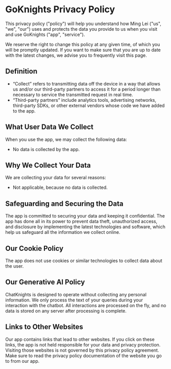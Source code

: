 # GoKnights Privacy Policy

This privacy policy ("policy") will help you understand how Ming Lei ("us", "we", "our") uses and protects 
the data you provide to us when you visit and use GoKnights ("app", "service").

We reserve the right to change this policy at any given time, of which you will be promptly
updated. If you want to make sure that you are up to date with the latest changes, we advise
you to frequently visit this page.

## Definition

- “Collect” refers to transmitting data off the device in a way that allows us and/or our third-party partners to access it for a period longer than necessary to service the transmitted request in real time.
- “Third-party partners” include analytics tools, advertising networks, third-party SDKs, or other external vendors whose code we have added to the app.

## What User Data We Collect

When you use the app, we may collect the following data:

- No data is collected by the app.

## Why We Collect Your Data

We are collecting your data for several reasons:

- Not applicable, because no data is collected.

## Safeguarding and Securing the Data

The app is committed to securing your data and keeping it confidential. The app has done all in its
power to prevent data theft, unauthorized access, and disclosure by implementing the latest
technologies and software, which help us safeguard all the information we collect online.

## Our Cookie Policy

The app does not use cookies or similar technologies to collect data about the user.

## Our Generative AI Policy

ChatKnights is designed to operate without collecting any personal information. We only process the
text of your queries during your interaction with the chatbot. All interactions are processed on 
the fly, and no data is stored on any server after processing is complete.

## Links to Other Websites

Our app contains links that lead to other websites. If you click on these links, the app is not
held responsible for your data and privacy protection. Visiting those websites is not governed by
this privacy policy agreement. Make sure to read the privacy policy documentation of the
website you go to from our app.